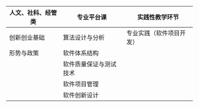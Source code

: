 | 人文、社科、经管类 | 专业平台课             | 实践性教学环节           | 
| ------------------ | ---------------------- | ------------------------ |
| 创新创业基础       | 算法设计与分析         | 专业实践（软件项目开发） | 
| 形势与政策         | 软件体系结构           |                          |             |           |
|                    | 软件质量保证与测试技术 |                          |             |           |
|                    | 软件项目管理           |                          |             |           |
|                    | 软件创新设计           |                          |             |           |